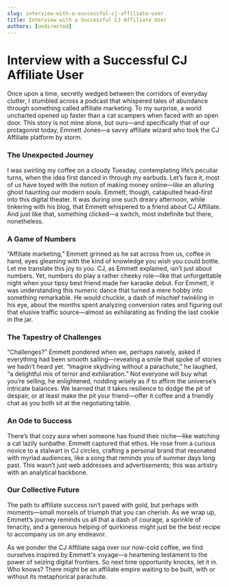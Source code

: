 ```yaml
---
slug: interview-with-a-successful-cj-affiliate-user
title: Interview with a Successful CJ Affiliate User
authors: [undirected]
---
```



# Interview with a Successful CJ Affiliate User

Once upon a time, secretly wedged between the corridors of everyday clutter, I stumbled across a podcast that whispered tales of abundance through something called affiliate marketing. To my surprise, a world uncharted opened up faster than a cat scampers when faced with an open door. This story is not mine alone, but ours—and specifically that of our protagonist today, Emmett Jones—a savvy affiliate wizard who took the CJ Affiliate platform by storm.

### The Unexpected Journey

I was swirling my coffee on a cloudy Tuesday, contemplating life’s peculiar turns, when the idea first danced in through my earbuds. Let’s face it, most of us have toyed with the notion of making money online—like an alluring ghost haunting our modern souls. Emmett, though, catapulted head-first into this digital theater. It was during one such dreary afternoon, while tinkering with his blog, that Emmett whispered to a friend about CJ Affiliate. And just like that, something clicked—a switch, most indefinite but there, nonetheless.

### A Game of Numbers

“Affiliate marketing,” Emmett grinned as he sat across from us, coffee in hand, eyes gleaming with the kind of knowledge you wish you could bottle. Let me translate this joy to you. CJ, as Emmett explained, isn’t just about numbers. Yet, numbers do play a rather cheeky role—like that unforgettable night when your tipsy best friend made her karaoke debut. For Emmett, it was understanding this numeric dance that turned a mere hobby into something remarkable. He would chuckle, a dash of mischief twinkling in his eye, about the months spent analyzing conversion rates and figuring out that elusive traffic source—almost as exhilarating as finding the last cookie in the jar.

### The Tapestry of Challenges

“Challenges?” Emmett pondered when we, perhaps naively, asked if everything had been smooth sailing—revealing a smile that spoke of stories we hadn’t heard yet. “Imagine skydiving without a parachute,” he laughed, “a delightful mix of terror and exhilaration.” Not everyone will buy what you’re selling, he enlightened, nodding wisely as if to affirm the universe’s intricate balances. We learned that it takes resilience to dodge the pit of despair, or at least make the pit your friend—offer it coffee and a friendly chat as you both sit at the negotiating table.

### An Ode to Success

There’s that cozy aura when someone has found their niche—like watching a cat lazily sunbathe. Emmett captured that ethos. He rose from a curious novice to a stalwart in CJ circles, crafting a personal brand that resonated with myriad audiences, like a song that reminds you of summer days long past. This wasn’t just web addresses and advertisements; this was artistry with an analytical backbone. 

### Our Collective Future

The path to affiliate success isn’t paved with gold, but perhaps with moments—small morsels of triumph that you can cherish. As we wrap up, Emmett’s journey reminds us all that a dash of courage, a sprinkle of tenacity, and a generous helping of quirkiness might just be the best recipe to accompany us on any endeavor.

As we ponder the CJ Affiliate saga over our now-cold coffee, we find ourselves inspired by Emmett's voyage—a heartening testament to the power of seizing digital frontiers. So next time opportunity knocks, let it in. Who knows? There might be an affiliate empire waiting to be built, with or without its metaphorical parachute.

